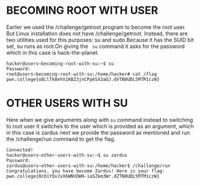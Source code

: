 # BECOMING ROOT WITH USER
Earlier we used the /challenge/getroot program to become the root user. But Linux installation does not have /challenge/getroot. Instead, there are two utilities used for this purposes: su and sudo.Because it has the SUID bit set, su runs as root.On giving the ``` su``` command it asks for the password which in this case is hack-the-planet.
```
hacker@users~becoming-root-with-su:~$ su
Password:
root@users~becoming-root-with-su:/home/hacker# cat /flag
pwn.college{o8LlTk0ehV1KBZ3jnCPp6SX3aOJ.dVTN0UDL5MTM1czW}
```


# OTHER USERS WITH SU

Here when we give arguments along with ``` su ``` command instead to switching to root user it switches to the user which is provided as an argument, which in this case is zardus next we provide the password as mentioned and run the /challenge/run command to get the flag.

```
Connected!
hacker@users~other-users-with-su:~$ su zardus
Password:
zardus@users~other-users-with-su:/home/hacker$ /challenge/run
Congratulations, you have become Zardus! Here is your flag:
pwn.college{0cDiYQvJvX6WNVOW9-iaSZkm3Wr.dZTN0UDL5MTM1czW}
```

